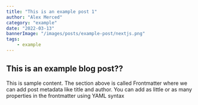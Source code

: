 ```yaml
---
title: "This is an example post 1"
author: "Alex Merced"
category: "example"
date: "2022-03-13"
bannerImage: "/images/posts/example-post/nextjs.png"
tags:
    - example
---
```


## This is an example blog post??

This is sample content. The section above is called Frontmatter where we can add post metadata like title and author. You can add as little or as many properties in the frontmatter using YAML syntax